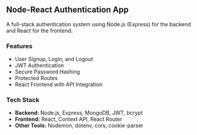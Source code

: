 ## Node-React Authentication App

A full-stack authentication system using Node.js (Express) for the backend and React for the frontend.

### Features
- User Signup, Login, and Logout
- JWT Authentication
- Secure Password Hashing
- Protected Routes
- React Frontend with API Integration

### Tech Stack
- **Backend:** Node.js, Express, MongoDB, JWT, bcrypt
- **Frontend:** React, Context API, React Router
- **Other Tools:** Nodemon, dotenv, cors, cookie-parser
